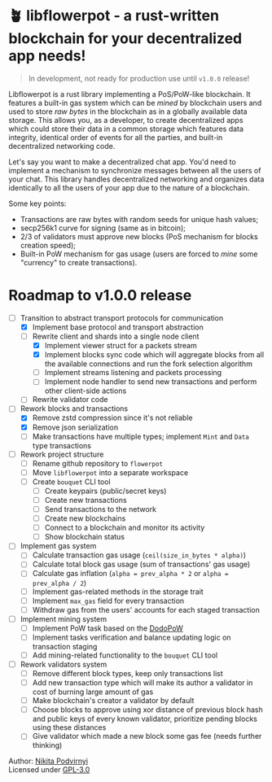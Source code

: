 # 🪴 libflowerpot - a rust-written blockchain for your decentralized app needs!

> In development, not ready for production use until `v1.0.0` release!

Libflowerpot is a rust library implementing a PoS/PoW-like blockchain.
It features a built-in gas system which can be *mined* by blockchain users and
used to store *raw bytes* in the blockchain as in a globally available data
storage. This allows you, as a developer, to create decentralized apps which
could store their data in a common storage which features data integrity,
identical order of events for all the parties, and built-in decentralized
networking code.

Let's say you want to make a decentralized chat app. You'd need to implement
a mechanism to synchronize messages between all the users of your chat.
This library handles decentralized networking and organizes data identically
to all the users of your app due to the nature of a blockchain.

Some key points:

- Transactions are raw bytes with random seeds for unique hash values;
- secp256k1 curve for signing (same as in bitcoin);
- 2/3 of validators must approve new blocks
  (PoS mechanism for blocks creation speed);
- Built-in PoW mechanism for gas usage
  (users are forced to *mine* some "currency" to create transactions).

# Roadmap to v1.0.0 release

- [ ] Transition to abstract transport protocols for communication
    - [x] Implement base protocol and transport abstraction
    - [ ] Rewrite client and shards into a single node client
        - [x] Implement viewer struct for a packets stream
        - [x] Implement blocks sync code which will aggregate blocks from all
              the available connections and run the fork selection algorithm
        - [ ] Implement streams listening and packets processing
        - [ ] Implement node handler to send new transactions and perform other
              client-side actions
    - [ ] Rewrite validator code
- [ ] Rework blocks and transactions
    - [x] Remove zstd compression since it's not reliable
    - [x] Remove json serialization
    - [ ] Make transactions have multiple types; implement `Mint` and `Data`
          type transactions
- [ ] Rework project structure
    - [ ] Rename github repository to `flowerpot`
    - [ ] Move `libflowerpot` into a separate workspace
    - [ ] Create `bouquet` CLI tool
        - [ ] Create keypairs (public/secret keys)
        - [ ] Create new transactions
        - [ ] Send transactions to the network
        - [ ] Create new blockchains
        - [ ] Connect to a blockchain and monitor its activity
        - [ ] Show blockchain status
- [ ] Implement gas system
    - [ ] Calculate transaction gas usage (`ceil(size_in_bytes * alpha)`)
    - [ ] Calculate total block gas usage (sum of transactions' gas usage)
    - [ ] Calculate gas inflation
          (`alpha = prev_alpha * 2` or `alpha = prev_alpha / 2`)
    - [ ] Implement gas-related methods in the storage trait
    - [ ] Implement `max_gas` field for every transaction
    - [ ] Withdraw gas from the users' accounts for each staged transaction
- [ ] Implement mining system
    - [ ] Implement PoW task based on the [DodoPoW](https://github.com/krypt0nn/dodopow)
    - [ ] Implement tasks verification and balance updating logic on transaction
          staging
    - [ ] Add mining-related functionality to the `bouquet` CLI tool
- [ ] Rework validators system
    - [ ] Remove different block types, keep only transactions list
    - [ ] Add new transaction type which will make its author a validator in
          cost of burning large amount of gas
    - [ ] Make blockchain's creator a validator by default
    - [ ] Choose blocks to approve using xor distance of previous block hash
          and public keys of every known validator, prioritize pending blocks
          using these distances
    - [ ] Give validator which made a new block some gas fee
          (needs further thinking)

Author: [Nikita Podvirnyi](https://github.com/krypt0nn)\
Licensed under [GPL-3.0](LICENSE)
